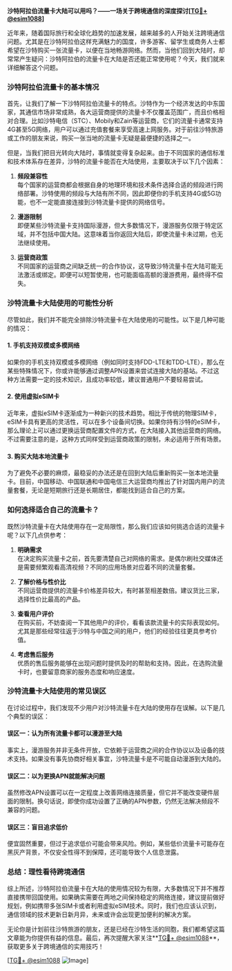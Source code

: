 **沙特阿拉伯流量卡大陆可以用吗？——一场关于跨境通信的深度探讨[[TG💪+ @esim1088](https://t.me/s/esim1088)]**

近年来，随着国际旅行和全球化趋势的加速发展，越来越多的人开始关注跨境通信问题。尤其是在沙特阿拉伯这样充满魅力的国度，许多游客、留学生或商务人士都希望在沙特购买一张流量卡，以便在当地畅游网络。然而，当他们回到大陆时，却常常产生疑问：沙特阿拉伯的流量卡在大陆是否还能正常使用呢？今天，我们就来详细解答这个问题。

### **沙特阿拉伯流量卡的基本情况**

首先，让我们了解一下沙特阿拉伯流量卡的特点。沙特作为一个经济发达的中东国家，其通信市场非常成熟，各大运营商提供的流量卡不仅覆盖范围广，而且价格相对合理。比如沙特电信（STC）、Mobily和Zain等运营商，它们的流量卡通常支持4G甚至5G网络，用户可以通过充值套餐来享受高速上网服务。对于前往沙特旅游或工作的朋友来说，购买一张当地的流量卡无疑是最便捷的选择之一。

但是，当我们把目光转向大陆时，事情就变得复杂起来。由于不同国家的通信标准和技术体系存在差异，沙特的流量卡能否在大陆使用，主要取决于以下几个因素：

1. **频段兼容性**  
   每个国家的运营商都会根据自身的地理环境和技术条件选择合适的频段进行网络部署。沙特使用的频段与大陆有所不同，因此即便你的手机支持4G或5G功能，也不一定能直接连接到沙特流量卡提供的网络信号。

2. **漫游限制**  
   即便某些沙特流量卡支持国际漫游，但大多数情况下，漫游服务仅限于特定区域，并不包括中国大陆。这意味着当你返回大陆后，即使流量卡未过期，也无法继续使用。

3. **运营商政策**  
   不同国家的运营商之间缺乏统一的合作协议，这导致沙特流量卡在大陆可能无法激活或绑定。即便可以短暂使用，也可能面临高额的漫游费用，最终得不偿失。

### **沙特流量卡大陆使用的可能性分析**

尽管如此，我们并不能完全排除沙特流量卡在大陆使用的可能性。以下是几种可能的情况：

#### **1. 手机支持双模或多模网络**
如果你的手机支持双模或多模网络（例如同时支持FDD-LTE和TDD-LTE），那么在某些特殊情况下，你或许能够通过调整APN设置来尝试连接大陆的基站。不过这种方法需要一定的技术知识，且成功率较低，建议普通用户不要轻易尝试。

#### **2. 使用虚拟eSIM卡**
近年来，虚拟eSIM卡逐渐成为一种新兴的技术趋势。相比于传统的物理SIM卡，eSIM卡具有更高的灵活性，可以在多个设备间切换。如果你持有沙特的eSIM卡，那么理论上可以通过更换运营商配置文件的方式，在大陆接入其他运营商的网络。不过需要注意的是，这种方式同样受到运营商政策的限制，未必适用于所有场景。

#### **3. 购买大陆本地流量卡**
为了避免不必要的麻烦，最稳妥的办法还是在回到大陆后重新购买一张本地流量卡。目前，中国移动、中国联通和中国电信三大运营商均推出了针对国内用户的流量套餐，无论是短期旅行还是长期居住，都能找到适合自己的方案。

### **如何选择适合自己的流量卡？**

既然沙特流量卡在大陆使用存在一定局限性，那么我们应该如何挑选合适的流量卡呢？以下几点供参考：

1. **明确需求**  
   在决定购买流量卡之前，首先要清楚自己对网络的需求。是偶尔刷社交媒体还是需要频繁观看高清视频？不同的应用场景对应着不同的流量套餐。

2. **了解价格与性价比**  
   不同运营商提供的流量卡价格差异较大，有时甚至相差数倍。建议货比三家，选择性价比最高的产品。

3. **查看用户评价**  
   在购买前，不妨查阅一下其他用户的评价，看看该款流量卡的实际表现如何。尤其是那些经常往返于沙特与中国之间的用户，他们的经验往往更具参考价值。

4. **考虑售后服务**  
   优质的售后服务能够在出现问题时提供及时的帮助和支持。因此，在选购流量卡时，也要留意商家的服务态度和响应速度。

### **沙特流量卡大陆使用的常见误区**

在讨论过程中，我们发现不少用户对沙特流量卡在大陆的使用存在误解。以下是几个典型的误区：

#### **误区一：认为所有流量卡都可以漫游至大陆**
事实上，漫游服务并非无条件开放，它依赖于运营商之间的合作协议以及设备的技术支持。如果没有事先协商好相关事宜，沙特流量卡是不可能自动漫游到大陆的。

#### **误区二：以为更换APN就能解决问题**
虽然修改APN设置可以在一定程度上改善网络连接质量，但它并不能改变硬件层面的限制。换句话说，即使你成功设置了正确的APN参数，仍然无法解决频段不兼容的问题。

#### **误区三：盲目追求低价**
便宜固然重要，但过于追求低价可能会带来风险。例如，某些低价流量卡可能存在黑灰产背景，不仅安全性得不到保障，还可能导致个人信息泄露。

### **总结：理性看待跨境通信**

综上所述，沙特阿拉伯流量卡在大陆的使用情况较为有限，大多数情况下并不推荐直接携带回国使用。如果确实需要在两地之间保持稳定的网络连接，建议提前做好规划，例如携带多张SIM卡或者利用虚拟eSIM技术。同时，我们也应该认识到，通信领域的技术更新日新月异，未来或许会出现更加便利的解决方案。

无论你是计划前往沙特旅游的朋友，还是已经在沙特生活的同胞，我们都希望这篇文章能为你提供有益的信息。最后，再次提醒大家关注**[TG💪+ @esim1088](https://t.me/s/esim1088)**，获取更多关于跨境通信的实用技巧！

[[TG💪+ @esim1088](https://t.me/s/esim1088) ![Image](https://i.postimg.cc/4NQfJmqS/Snipaste-2025-05-13-00-14-12.png)]